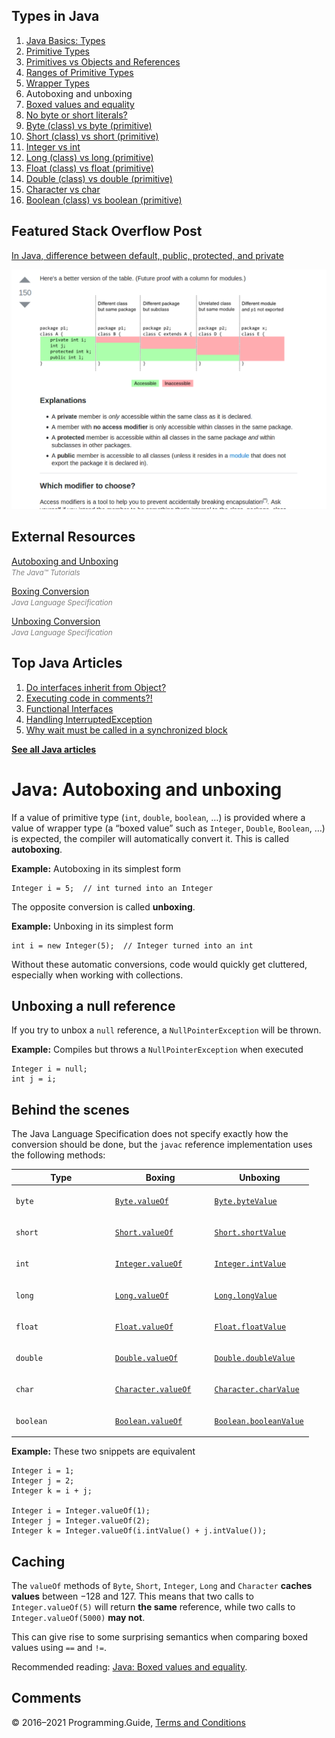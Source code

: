 ## Types in Java

1.  [Java Basics: Types](types.html)
2.  [Primitive Types](primitive-types.html)
3.  [Primitives vs Objects and References](primitives-vs-objects-references.html)
4.  [Ranges of Primitive Types](primitive-ranges.html)
5.  [Wrapper Types](wrapper-types.html)
6.  Autoboxing and unboxing
7.  [Boxed values and equality](boxed-values-equality.html)
8.  [No byte or short literals?](byte-short-literals.html)
9.  [Byte (class) vs byte (primitive)](byte-vs-byte.html)
10. [Short (class) vs short (primitive)](short-vs-short.html)
11. [Integer vs int](integer-vs-int.html)
12. [Long (class) vs long (primitive)](long-vs-long.html)
13. [Float (class) vs float (primitive)](float-vs-float.html)
14. [Double (class) vs double (primitive)](double-vs-double.html)
15. [Character vs char](character-vs-char.html)
16. [Boolean (class) vs boolean (primitive)](boolean-vs-boolean.html)

## Featured Stack Overflow Post

[In Java, difference between default, public, protected, and private](https://stackoverflow.com/a/33627846/276052)

[<img src="../images/so-featured-33627846.png" alt="StackOverflow screenshot thumbnail" class="screenshot" />](https://stackoverflow.com/a/33627846/276052)

## External Resources

[Autoboxing and Unboxing](https://docs.oracle.com/javase/tutorial/java/data/autoboxing.html)  
<span style="color: grey; font-style: italic; font-size: smaller">The Java™ Tutorials</span>

[Boxing Conversion](https://docs.oracle.com/javase/specs/jls/se9/html/jls-5.html#jls-5.1.7)  
<span style="color: grey; font-style: italic; font-size: smaller">Java Language Specification</span>

[Unboxing Conversion](https://docs.oracle.com/javase/specs/jls/se9/html/jls-5.html#jls-5.1.8)  
<span style="color: grey; font-style: italic; font-size: smaller">Java Language Specification</span>

## Top Java Articles

1.  [Do interfaces inherit from Object?](do-interfaces-inherit-from-object.html)
2.  [Executing code in comments?!](executing-code-in-comments.html)
3.  [Functional Interfaces](functional-interfaces.html)
4.  [Handling InterruptedException](handling-interrupted-exceptions.html)
5.  [Why wait must be called in a synchronized block](why-wait-must-be-in-synchronized.html)

[**See all Java articles**](index.html)

# Java: Autoboxing and unboxing

If a value of primitive type (`int`, `double`, `boolean`, …) is provided where a value of wrapper type (a “boxed value” such as `Integer`, `Double`, `Boolean`, …) is expected, the compiler will automatically convert it. This is called **autoboxing**.

**Example:** Autoboxing in its simplest form

    Integer i = 5;  // int turned into an Integer

The opposite conversion is called **unboxing**.

**Example:** Unboxing in its simplest form

    int i = new Integer(5);  // Integer turned into an int

Without these automatic conversions, code would quickly get cluttered, especially when working with collections.

## Unboxing a null reference

If you try to unbox a `null` reference, a `NullPointerException` will be thrown.

**Example:** Compiles but throws a `NullPointerException` when executed

    Integer i = null;
    int j = i;

## Behind the scenes

The Java Language Specification does not specify exactly how the conversion should be done, but the `javac` reference implementation uses the following methods:

<table><colgroup><col style="width: 33%" /><col style="width: 33%" /><col style="width: 33%" /></colgroup><thead><tr class="header"><th>Type</th><th>Boxing</th><th>Unboxing</th></tr></thead><tbody><tr class="odd"><td><p><code>byte</code></p></td><td><a href="https://docs.oracle.com/javase/8/docs/api/java/lang/Byte.html#valueOf-byte-"><code>Byte.valueOf</code></a></td><td><a href="https://docs.oracle.com/javase/8/docs/api/java/lang/Byte.html#byteValue--"><code>Byte.byteValue</code></a></td></tr><tr class="even"><td><p><code>short</code></p></td><td><a href="https://docs.oracle.com/javase/8/docs/api/java/lang/Short.html#valueOf-short-"><code>Short.valueOf</code></a></td><td><a href="https://docs.oracle.com/javase/8/docs/api/java/lang/Short.html#shortValue--"><code>Short.shortValue</code></a></td></tr><tr class="odd"><td><p><code>int</code></p></td><td><a href="https://docs.oracle.com/javase/8/docs/api/java/lang/Integer.html#valueOf-int-"><code>Integer.valueOf</code></a></td><td><a href="https://docs.oracle.com/javase/8/docs/api/java/lang/Integer.html#intValue--"><code>Integer.intValue</code></a></td></tr><tr class="even"><td><p><code>long</code></p></td><td><a href="https://docs.oracle.com/javase/8/docs/api/java/lang/Long.html#valueOf-long-"><code>Long.valueOf</code></a></td><td><a href="https://docs.oracle.com/javase/8/docs/api/java/lang/Long.html#longValue--"><code>Long.longValue</code></a></td></tr><tr class="odd"><td><p><code>float</code></p></td><td><a href="https://docs.oracle.com/javase/8/docs/api/java/lang/Float.html#valueOf-float-"><code>Float.valueOf</code></a></td><td><a href="https://docs.oracle.com/javase/8/docs/api/java/lang/Float.html#floatValue--"><code>Float.floatValue</code></a></td></tr><tr class="even"><td><p><code>double</code></p></td><td><a href="https://docs.oracle.com/javase/8/docs/api/java/lang/Double.html#valueOf-double-"><code>Double.valueOf</code></a></td><td><a href="https://docs.oracle.com/javase/8/docs/api/java/lang/Double.html#doubleValue--"><code>Double.doubleValue</code></a></td></tr><tr class="odd"><td><p><code>char</code></p></td><td><a href="https://docs.oracle.com/javase/8/docs/api/java/lang/Character.html#valueOf-char-"><code>Character.valueOf</code></a></td><td><a href="https://docs.oracle.com/javase/8/docs/api/java/lang/Character.html#charValue--"><code>Character.charValue</code></a></td></tr><tr class="even"><td><p><code>boolean</code></p></td><td><a href="https://docs.oracle.com/javase/8/docs/api/java/lang/Boolean.html#valueOf-boolean-"><code>Boolean.valueOf</code></a></td><td><a href="https://docs.oracle.com/javase/8/docs/api/java/lang/Boolean.html#booleanValue--"><code>Boolean.booleanValue</code></a></td></tr></tbody></table>

**Example:** These two snippets are equivalent

    Integer i = 1;
    Integer j = 2;
    Integer k = i + j;

    Integer i = Integer.valueOf(1);
    Integer j = Integer.valueOf(2);
    Integer k = Integer.valueOf(i.intValue() + j.intValue());

## Caching

The `valueOf` methods of `Byte`, `Short`, `Integer`, `Long` and `Character` **caches values** between −128 and 127. This means that two calls to `Integer.valueOf(5)` will return **the same** reference, while two calls to `Integer.valueOf(5000)` **may not**.

This can give rise to some surprising semantics when comparing boxed values using `==` and `!=`.

Recommended reading: [Java: Boxed values and equality](boxed-values-equality.html).

## Comments

© 2016–2021 Programming.Guide, [Terms and Conditions](../terms-and-conditions.html)
